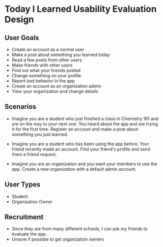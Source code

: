# Today I Learned Usability Evaluation Design

## User Goals

- Create an account as a normal user
- Make a post about something you learned today
- Read a few posts from other users
- Make friends with other users
- Find out what your friends posted
- Change something on your profile
- Report bad behavior in the app
- Create an account as an organization admin
- View your organization and change details

## Scenarios

- Imagine you are a student who just finished a class in Chemistry 161 and are on the way to your next one. You heard about the app and are trying it for the first time. Register an account and make a post about something you just learned.

- Imagine you are a student who has been using the app before. Your friend recently made an account. Find your friend's profile and send them a friend request.

- Imagine you are an organization and you want your members to use the app. Create a new organization with a default admin account.

## User Types

- Student
- Organization Owner

## Recruitment

- Since they are from many different schools, I can ask my friends to evaluate the app.
- Unsure if possible to get organization owners